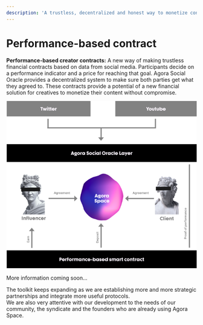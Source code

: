 ```yaml
---
description: 'A trustless, decentralized and honest way to monetize content'
---
```


# Performance-based contract

**Performance-based creator contracts:** A new way of making trustless financial contracts based on data from social media. Participants decide on a performance indicator and a price for reaching that goal. Agora Social Oracle provides a decentralized system to make sure both parties get what they agreed to. These contracts provide a potential of a new financial solution for creatives to monetize their content without compromise.

![](../.gitbook/assets/group-283-1-.png)

More information coming soon...

The toolkit keeps expanding as we are establishing more and more strategic partnerships and integrate more useful protocols.  
We are also very attentive with our development to the needs of our community, the syndicate and the founders who are already using Agora Space.

